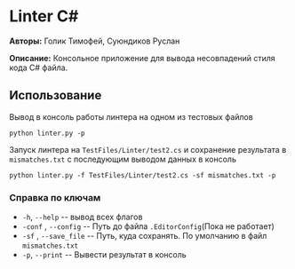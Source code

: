 # Linter С#

**Авторы:** Голик Тимофей, Суюндиков Руслан

**Описание:** Консольное приложение для вывода несовпадений стиля кода C# файла.

## Использование

Вывод в консоль работы линтера на одном из тестовых файлов

```
python linter.py -p
```

Запуск линтера на `TestFiles/Linter/test2.cs` и сохранение результата в `mismatches.txt` с последующим выводом данных в
консоль

```
python linter.py -f TestFiles/Linter/test2.cs -sf mismatches.txt -p
```

### Справка по ключам

- `-h`, `--help` -- вывод всех флагов
- `-conf` , `--config`  -- Путь до файла `.EditorConfig`(Пока не работает)
- `-sf` , `--save_file` -- Путь, куда сохранять. По умолчанию в файл `mismatches.txt`
- `-p`, `--print` -- Вывести результат в консоль
